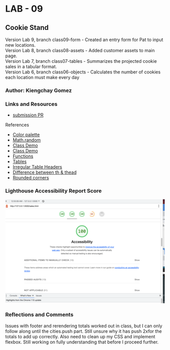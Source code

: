 # LAB - 09

## Cookie Stand

Version Lab 9, branch class09-form - Created an entry form for Pat to input new locations.<br>
Version Lab 8, branch class08-assets - Added customer assets to main page. <br>
Version Lab 7, branch class07-tables - Summarizes the projected cookie sales in a tabular format.<br>
Version Lab 6, branch class06-objects - Calculates the number of cookies each location must make every day

### Author: Kiengchay Gomez

### Links and Resources

* [submission PR](http://xyz.com)

References

* [Color palette](https://coolors.co/palettes/trending)
* [Math.random](https://developer.mozilla.org/en-US/docs/Web/JavaScript/Reference/Global_Objects/Math/random )
* [Class Demo](https://github.com/codefellows/seattle-code-201n30/blob/main/class-06/demo/lecture.md)
* [Class Demo](https://github.com/codefellows/seattle-code-201n30/blob/main/class-06/demo/js/app.js)
* [Functions](https://www.w3schools.com/js/js_functions.asp)
* [Tables](https://developer.mozilla.org/en-US/docs/Web/HTML/Element/th)
* [Irregular Table Headers](https://www.w3.org/WAI/tutorials/tables/irregular/)
* [Difference between th & thead](https://www.geeksforgeeks.org/differentiate-between-th-thead-tags-in-html-table/ )
* [Rounded corners](https://www.w3schools.com/css/css3_borders.asp)

### Lighthouse Accessibility Report Score

![Lighthouse Accessibility Report](./img/Screenshot%202023-03-07%20at%2012.56.00%20AM.png)

### Reflections and Comments

Issues with footer and rerendering totals worked out in class, but I can only follow along until the cities.push part. Still unsure why it has push 2xfor the totals to add up correctly. Also need to clean up my CSS and implement flexbox. Still working on fully understanding that before I proceed further.